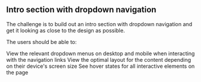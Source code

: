 ## Intro section with dropdown navigation


The challenge is to build out an intro section with dropdown navigation and get it looking as close to the design as possible.

The users should be able to:

View the relevant dropdown menus on desktop and mobile when interacting with the navigation links
View the optimal layout for the content depending on their device's screen size
See hover states for all interactive elements on the page


